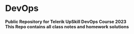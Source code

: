 # DevOps
<b> Public Repository for Telerik UpSkill DevOps Course 2023 </b>
<br>
<b> This Repo contains all class notes and homework solutions </b>
</br>
